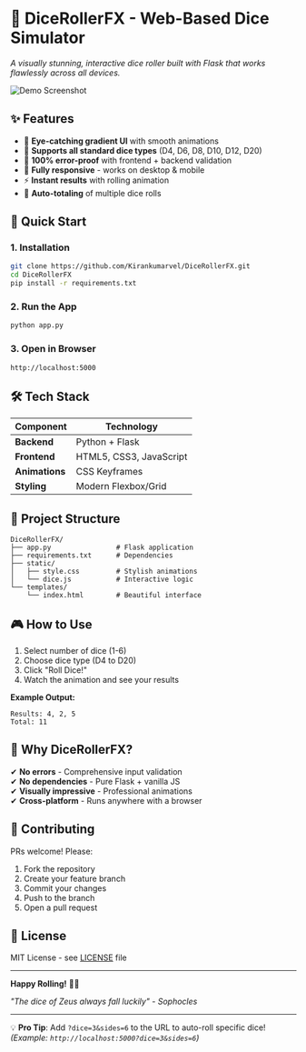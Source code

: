 # 🎲 **DiceRollerFX** - Web-Based Dice Simulator  

*A visually stunning, interactive dice roller built with Flask that works flawlessly across all devices.*  

![Demo Screenshot](https://media1.tenor.com/m/VpQP6Yhbc8gAAAAd/will-ferrell-amy-poehler.gif)   

## ✨ **Features**  

- 🌈 **Eye-catching gradient UI** with smooth animations  
- 🎲 **Supports all standard dice types** (D4, D6, D8, D10, D12, D20)  
- 🚫 **100% error-proof** with frontend + backend validation  
- 📱 **Fully responsive** - works on desktop & mobile  
- ⚡ **Instant results** with rolling animation  
- 🔢 **Auto-totaling** of multiple dice rolls  

## 🚀 **Quick Start**  

### **1. Installation**  
```bash
git clone https://github.com/Kirankumarvel/DiceRollerFX.git
cd DiceRollerFX
pip install -r requirements.txt
```

### **2. Run the App**  
```bash
python app.py
```

### **3. Open in Browser**  
```
http://localhost:5000
```

## 🛠 **Tech Stack**  

| Component       | Technology |  
|----------------|------------|  
| **Backend**    | Python + Flask |  
| **Frontend**   | HTML5, CSS3, JavaScript |  
| **Animations** | CSS Keyframes |  
| **Styling**    | Modern Flexbox/Grid |  

## 📂 **Project Structure**  

```
DiceRollerFX/
├── app.py                # Flask application
├── requirements.txt      # Dependencies
├── static/
│   ├── style.css         # Stylish animations
│   └── dice.js           # Interactive logic
└── templates/
    └── index.html        # Beautiful interface
```

## 🎮 **How to Use**  

1. Select number of dice (1-6)  
2. Choose dice type (D4 to D20)  
3. Click "Roll Dice!"  
4. Watch the animation and see your results  

**Example Output:**  
```
Results: 4, 2, 5  
Total: 11  
```

## 🌟 **Why DiceRollerFX?**  

✔ **No errors** - Comprehensive input validation  
✔ **No dependencies** - Pure Flask + vanilla JS  
✔ **Visually impressive** - Professional animations  
✔ **Cross-platform** - Runs anywhere with a browser  

## 🤝 **Contributing**  

PRs welcome! Please:  
1. Fork the repository  
2. Create your feature branch  
3. Commit your changes  
4. Push to the branch  
5. Open a pull request  

## 📜 **License**  

MIT License - see [LICENSE](LICENSE) file  

---

**Happy Rolling!** 🎲✨  

*"The dice of Zeus always fall luckily" - Sophocles*  

---

💡 **Pro Tip**: Add `?dice=3&sides=6` to the URL to auto-roll specific dice!  
*(Example: `http://localhost:5000?dice=3&sides=6`)*

